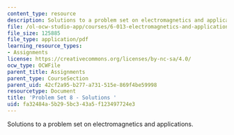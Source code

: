 ```yaml
---
content_type: resource
description: Solutions to a problem set on electromagnetics and applications.
file: /ol-ocw-studio-app/courses/6-013-electromagnetics-and-applications-fall-2005/fa32484a5b295bc343a5f123497724e3_ps8_solution.pdf
file_size: 125885
file_type: application/pdf
learning_resource_types:
- Assignments
license: https://creativecommons.org/licenses/by-nc-sa/4.0/
ocw_type: OCWFile
parent_title: Assignments
parent_type: CourseSection
parent_uid: 42cf2a95-b277-a731-515e-869f4be59998
resourcetype: Document
title: 'Problem Set 8 - Solutions '
uid: fa32484a-5b29-5bc3-43a5-f123497724e3
---
```

Solutions to a problem set on electromagnetics and applications.